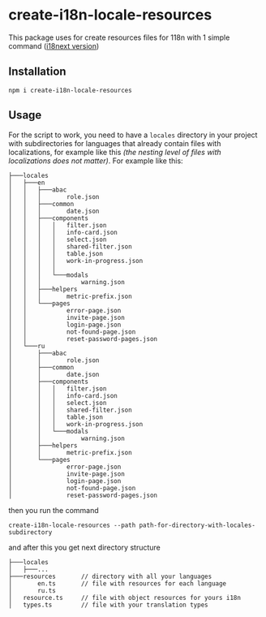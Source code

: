 # create-i18n-locale-resources

This package uses for create resources files for 118n with 1 simple command ([i18next version](https://www.npmjs.com/package/i18next))
## Installation
`npm i create-i18n-locale-resources`

## Usage
For the script to work, you need to have a `locales` directory in your project with subdirectories for languages that already contain files with localizations, for example like this _(the nesting level of files with localizations does not matter)_. For example like this:
```
├───locales
│   ├───en
│   │   ├───abac
│   │   │       role.json
│   │   ├───common
│   │   │       date.json
│   │   ├───components
│   │   │   │   filter.json
│   │   │   │   info-card.json
│   │   │   │   select.json
│   │   │   │   shared-filter.json
│   │   │   │   table.json
│   │   │   │   work-in-progress.json
│   │   │   │
│   │   │   └───modals
│   │   │           warning.json
│   │   ├───helpers
│   │   │       metric-prefix.json
│   │   └───pages
│   │           error-page.json
│   │           invite-page.json
│   │           login-page.json
│   │           not-found-page.json
│   │           reset-password-pages.json
│   └───ru
│       ├───abac
│       │       role.json
│       ├───common
│       │       date.json
│       ├───components
│       │   │   filter.json
│       │   │   info-card.json
│       │   │   select.json
│       │   │   shared-filter.json
│       │   │   table.json
│       │   │   work-in-progress.json
│       │   └───modals
│       │           warning.json
│       ├───helpers
│       │       metric-prefix.json
│       └───pages
│               error-page.json
│               invite-page.json
│               login-page.json
│               not-found-page.json
│               reset-password-pages.json
```
then you run the command

`create-i18n-locale-resources --path path-for-directory-with-locales-subdirectory`

and after this you get next directory structure
```
├───locales
│   ├───...
├───resources       // directory with all your languages
│       en.ts       // file with resources for each language
│       ru.ts
│   resource.ts     // file with object resources for yours i18n
│   types.ts        // file with your translation types
```
